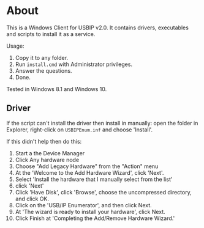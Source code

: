 About
========
This is a Windows Client for USBIP v2.0. It contains drivers, executables and scripts to install it as a service.

Usage: 
1. Copy it to any folder.
1. Run `install.cmd` with Administrator privileges. 
1. Answer the questions. 
1. Done.

Tested in Windows 8.1 and Windows 10.

Driver
----------

If the script can't install the driver then install in manually: open the folder in Explorer, right-click on `USBIPEnum.inf` and choose 'Install'. 

If this didn't help then do this:
1. Start a the Device Manager
1. Click Any hardware node
1. Choose "Add Legacy Hardware" from the "Action" menu
1. At the 'Welcome to the Add Hardware Wizard', click 'Next'.
1. Select 'Install the hardware that I manually select from the list'
1. click 'Next'
1. Click 'Have Disk', click 'Browse', choose the uncompressed directory, and click OK.
1. Click on the 'USB/IP Enumerator', and then click Next.
1. At 'The wizard is ready to install your hardware', click Next.
1. Click Finish at 'Completing the Add/Remove Hardware Wizard.' 
